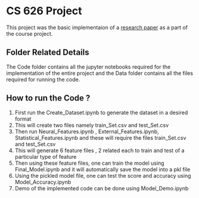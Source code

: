# CS 626 Project
This project was the basic implementaion of a [research paper](<https://arxiv.org/pdf/1712.03935.pdf>) as a part of the course project.

## Folder Related Details
The Code folder contains all the jupyter notebooks required for the implementation of the entire project and the Data folder contains all the files required for running the code.

## How to run the Code ?
1. First run the Create_Dataset.ipynb to generate the dataset in a desired format
2. This will create two files namely train_Set.csv and test_Set.csv
3. Then run Neural_Features.ipynb , External_Features.ipynb, Statistical_Features.ipynb and these will require the files train_Set.csv and test_Set.csv
4. This will generate 6 feature files , 2 related each to train and test of a particular type of feature
5. Then using these feature files, one can train the model using Final_Model.ipynb and it will automatically save the model into a pkl file
6. Using the pickled model file, one can test the score and accuracy using Model_Accuracy.ipynb
7. Demo of the implemented code can be done using Model_Demo.ipynb